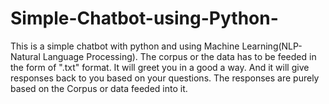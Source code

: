 # Simple-Chatbot-using-Python-
  This is a simple chatbot with python and using Machine Learning(NLP-Natural Language Processing).
  The corpus or the data has to be feeded in the form of ".txt" format.
  It will greet you in a good a way.
  And it will give responses back to you based on your questions.
  The responses are purely based on the Corpus or data feeded into it.
  
